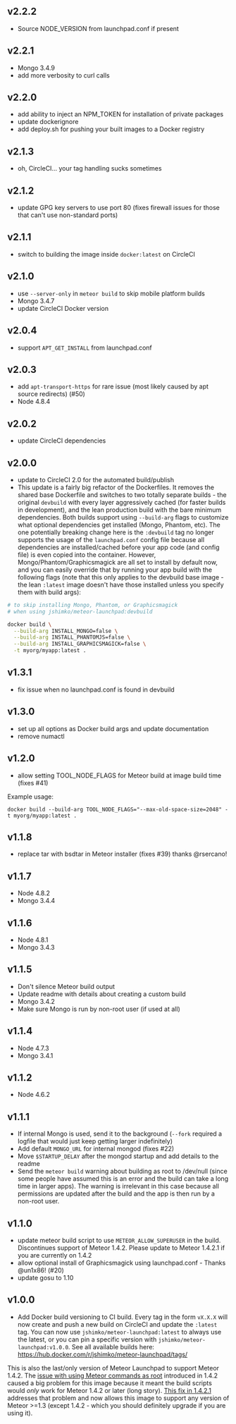 ## v2.2.2

- Source NODE_VERSION from launchpad.conf if present

## v2.2.1

- Mongo 3.4.9
- add more verbosity to curl calls

## v2.2.0

- add ability to inject an NPM_TOKEN for installation of private packages
- update dockerignore
- add deploy.sh for pushing your built images to a Docker registry

## v2.1.3

- oh, CircleCI... your tag handling sucks sometimes

## v2.1.2

- update GPG key servers to use port 80 (fixes firewall issues for those that can't use non-standard ports)

## v2.1.1

- switch to building the image inside `docker:latest` on CircleCI

## v2.1.0

- use `--server-only` in `meteor build` to skip mobile platform builds
- Mongo 3.4.7
- update CircleCI Docker version

## v2.0.4

- support `APT_GET_INSTALL` from launchpad.conf

## v2.0.3

- add `apt-transport-https` for rare issue (most likely caused by apt source redirects) (#50)
- Node 4.8.4

## v2.0.2

- update CircleCI dependencies

## v2.0.0

- update to CircleCI 2.0 for the automated build/publish
- This update is a fairly big refactor of the Dockerfiles. It removes the shared base Dockerfile and switches to two totally separate builds - the original `devbuild` with every layer aggressively cached (for faster builds in development), and the lean production build with the bare minimum dependencies. Both builds support using `--build-arg` flags to customize what optional dependencies get installed (Mongo, Phantom, etc). The one potentially breaking change here is the `:devbuild` tag no longer supports the usage of the `launchpad.conf` config file because all dependencies are installed/cached before your app code (and config file) is even copied into the container. However, Mongo/Phantom/Graphicsmagick are all set to install by default now, and you can easily override that by running your app build with the following flags (note that this only applies to the devbuild base image - the lean `:latest` image doesn't have those installed unless you specify them with build args):

```sh
# to skip installing Mongo, Phantom, or Graphicsmagick
# when using jshimko/meteor-launchpad:devbuild

docker build \
  --build-arg INSTALL_MONGO=false \
  --build-arg INSTALL_PHANTOMJS=false \
  --build-arg INSTALL_GRAPHICSMAGICK=false \
  -t myorg/myapp:latest .
```

## v1.3.1

- fix issue when no launchpad.conf is found in devbuild

## v1.3.0

- set up all options as Docker build args and update documentation
- remove numactl


## v1.2.0

- allow setting TOOL_NODE_FLAGS for Meteor build at image build time (fixes #41)

Example usage:  
```
docker build --build-arg TOOL_NODE_FLAGS="--max-old-space-size=2048" -t myorg/myapp:latest .
```

## v1.1.8

- replace tar with bsdtar in Meteor installer (fixes #39) thanks @rsercano!


## v1.1.7

- Node 4.8.2
- Mongo 3.4.4


## v1.1.6

- Node 4.8.1
- Mongo 3.4.3


## v1.1.5

- Don't silence Meteor build output
- Update readme with details about creating a custom build
- Mongo 3.4.2
- Make sure Mongo is run by non-root user (if used at all)


## v1.1.4

- Node 4.7.3
- Mongo 3.4.1


## v1.1.2

- Node 4.6.2


## v1.1.1

- If internal Mongo is used, send it to the background (`--fork` required a logfile that would just keep getting larger indefinitely)
- Add default `MONGO_URL` for internal mongod (fixes #22)
- Move `$STARTUP_DELAY` after the mongod startup and add details to the readme
- Send the `meteor build` warning about building as root to /dev/null (since some people have assumed this is an error and the build can take a long time in larger apps).  The warning is irrelevant in this case because all permissions are updated after the build and the app is then run by a non-root user.


## v1.1.0

- update meteor build script to use `METEOR_ALLOW_SUPERUSER` in the build.  Discontinues support of Meteor 1.4.2.  Please update to Meteor 1.4.2.1 if you are currently on 1.4.2
- allow optional install of Graphicsmagick using launchpad.conf - Thanks @un1x86! (#20)
- update gosu to 1.10


## v1.0.0

- Add Docker build versioning to CI build.  Every tag in the form `vX.X.X` will now create and push a new build on CircleCI and update the `:latest` tag. You can now use `jshimko/meteor-launchpad:latest` to always use the latest, or you can pin a specific version with `jshimko/meteor-launchpad:v1.0.0`.  See all available builds here: https://hub.docker.com/r/jshimko/meteor-launchpad/tags/

This is also the last/only version of Meteor Launchpad to support Meteor 1.4.2.  The [issue with using Meteor commands as root](https://github.com/meteor/meteor/issues/7959) introduced in 1.4.2 caused a big problem for this image because it meant the build scripts would _only_ work for Meteor 1.4.2 or later (long story).  [This fix in 1.4.2.1](https://github.com/meteor/meteor/pull/7975/commits/e4acc36f63f98243237b5e6b3e46b083822b95fd) addresses that problem and now allows this image to support any version of Meteor >=1.3 (except 1.4.2 - which you should definitely upgrade if you are using it).
